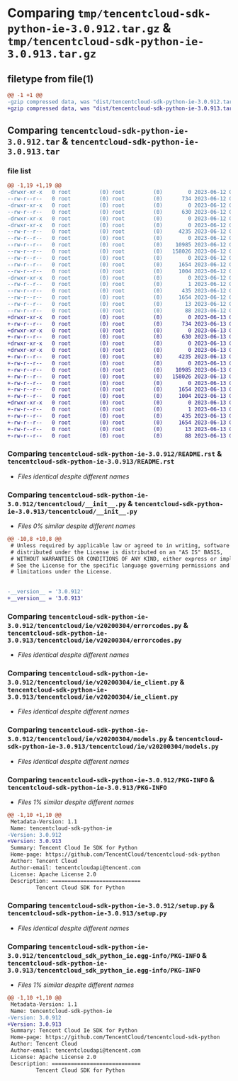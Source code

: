 # Comparing `tmp/tencentcloud-sdk-python-ie-3.0.912.tar.gz` & `tmp/tencentcloud-sdk-python-ie-3.0.913.tar.gz`

## filetype from file(1)

```diff
@@ -1 +1 @@
-gzip compressed data, was "dist/tencentcloud-sdk-python-ie-3.0.912.tar", last modified: Mon Jun 12 03:05:26 2023, max compression
+gzip compressed data, was "dist/tencentcloud-sdk-python-ie-3.0.913.tar", last modified: Tue Jun 13 02:12:59 2023, max compression
```

## Comparing `tencentcloud-sdk-python-ie-3.0.912.tar` & `tencentcloud-sdk-python-ie-3.0.913.tar`

### file list

```diff
@@ -1,19 +1,19 @@
-drwxr-xr-x   0 root         (0) root         (0)        0 2023-06-12 03:05:26.000000 tencentcloud-sdk-python-ie-3.0.912/
--rw-r--r--   0 root         (0) root         (0)      734 2023-06-12 03:05:26.000000 tencentcloud-sdk-python-ie-3.0.912/README.rst
-drwxr-xr-x   0 root         (0) root         (0)        0 2023-06-12 03:05:26.000000 tencentcloud-sdk-python-ie-3.0.912/tencentcloud/
--rw-r--r--   0 root         (0) root         (0)      630 2023-06-12 03:05:26.000000 tencentcloud-sdk-python-ie-3.0.912/tencentcloud/__init__.py
-drwxr-xr-x   0 root         (0) root         (0)        0 2023-06-12 03:05:26.000000 tencentcloud-sdk-python-ie-3.0.912/tencentcloud/ie/
-drwxr-xr-x   0 root         (0) root         (0)        0 2023-06-12 03:05:26.000000 tencentcloud-sdk-python-ie-3.0.912/tencentcloud/ie/v20200304/
--rw-r--r--   0 root         (0) root         (0)     4235 2023-06-12 03:05:26.000000 tencentcloud-sdk-python-ie-3.0.912/tencentcloud/ie/v20200304/errorcodes.py
--rw-r--r--   0 root         (0) root         (0)        0 2023-06-12 03:05:26.000000 tencentcloud-sdk-python-ie-3.0.912/tencentcloud/ie/v20200304/__init__.py
--rw-r--r--   0 root         (0) root         (0)    10985 2023-06-12 03:05:26.000000 tencentcloud-sdk-python-ie-3.0.912/tencentcloud/ie/v20200304/ie_client.py
--rw-r--r--   0 root         (0) root         (0)   158026 2023-06-12 03:05:26.000000 tencentcloud-sdk-python-ie-3.0.912/tencentcloud/ie/v20200304/models.py
--rw-r--r--   0 root         (0) root         (0)        0 2023-06-12 03:05:26.000000 tencentcloud-sdk-python-ie-3.0.912/tencentcloud/ie/__init__.py
--rw-r--r--   0 root         (0) root         (0)     1654 2023-06-12 03:05:26.000000 tencentcloud-sdk-python-ie-3.0.912/PKG-INFO
--rw-r--r--   0 root         (0) root         (0)     1004 2023-06-12 03:05:26.000000 tencentcloud-sdk-python-ie-3.0.912/setup.py
-drwxr-xr-x   0 root         (0) root         (0)        0 2023-06-12 03:05:26.000000 tencentcloud-sdk-python-ie-3.0.912/tencentcloud_sdk_python_ie.egg-info/
--rw-r--r--   0 root         (0) root         (0)        1 2023-06-12 03:05:26.000000 tencentcloud-sdk-python-ie-3.0.912/tencentcloud_sdk_python_ie.egg-info/dependency_links.txt
--rw-r--r--   0 root         (0) root         (0)      435 2023-06-12 03:05:26.000000 tencentcloud-sdk-python-ie-3.0.912/tencentcloud_sdk_python_ie.egg-info/SOURCES.txt
--rw-r--r--   0 root         (0) root         (0)     1654 2023-06-12 03:05:26.000000 tencentcloud-sdk-python-ie-3.0.912/tencentcloud_sdk_python_ie.egg-info/PKG-INFO
--rw-r--r--   0 root         (0) root         (0)       13 2023-06-12 03:05:26.000000 tencentcloud-sdk-python-ie-3.0.912/tencentcloud_sdk_python_ie.egg-info/top_level.txt
--rw-r--r--   0 root         (0) root         (0)       88 2023-06-12 03:05:26.000000 tencentcloud-sdk-python-ie-3.0.912/setup.cfg
+drwxr-xr-x   0 root         (0) root         (0)        0 2023-06-13 02:12:59.000000 tencentcloud-sdk-python-ie-3.0.913/
+-rw-r--r--   0 root         (0) root         (0)      734 2023-06-13 02:12:59.000000 tencentcloud-sdk-python-ie-3.0.913/README.rst
+drwxr-xr-x   0 root         (0) root         (0)        0 2023-06-13 02:12:59.000000 tencentcloud-sdk-python-ie-3.0.913/tencentcloud/
+-rw-r--r--   0 root         (0) root         (0)      630 2023-06-13 02:12:59.000000 tencentcloud-sdk-python-ie-3.0.913/tencentcloud/__init__.py
+drwxr-xr-x   0 root         (0) root         (0)        0 2023-06-13 02:12:59.000000 tencentcloud-sdk-python-ie-3.0.913/tencentcloud/ie/
+drwxr-xr-x   0 root         (0) root         (0)        0 2023-06-13 02:12:59.000000 tencentcloud-sdk-python-ie-3.0.913/tencentcloud/ie/v20200304/
+-rw-r--r--   0 root         (0) root         (0)     4235 2023-06-13 02:12:59.000000 tencentcloud-sdk-python-ie-3.0.913/tencentcloud/ie/v20200304/errorcodes.py
+-rw-r--r--   0 root         (0) root         (0)        0 2023-06-13 02:12:59.000000 tencentcloud-sdk-python-ie-3.0.913/tencentcloud/ie/v20200304/__init__.py
+-rw-r--r--   0 root         (0) root         (0)    10985 2023-06-13 02:12:59.000000 tencentcloud-sdk-python-ie-3.0.913/tencentcloud/ie/v20200304/ie_client.py
+-rw-r--r--   0 root         (0) root         (0)   158026 2023-06-13 02:12:59.000000 tencentcloud-sdk-python-ie-3.0.913/tencentcloud/ie/v20200304/models.py
+-rw-r--r--   0 root         (0) root         (0)        0 2023-06-13 02:12:59.000000 tencentcloud-sdk-python-ie-3.0.913/tencentcloud/ie/__init__.py
+-rw-r--r--   0 root         (0) root         (0)     1654 2023-06-13 02:12:59.000000 tencentcloud-sdk-python-ie-3.0.913/PKG-INFO
+-rw-r--r--   0 root         (0) root         (0)     1004 2023-06-13 02:12:59.000000 tencentcloud-sdk-python-ie-3.0.913/setup.py
+drwxr-xr-x   0 root         (0) root         (0)        0 2023-06-13 02:12:59.000000 tencentcloud-sdk-python-ie-3.0.913/tencentcloud_sdk_python_ie.egg-info/
+-rw-r--r--   0 root         (0) root         (0)        1 2023-06-13 02:12:59.000000 tencentcloud-sdk-python-ie-3.0.913/tencentcloud_sdk_python_ie.egg-info/dependency_links.txt
+-rw-r--r--   0 root         (0) root         (0)      435 2023-06-13 02:12:59.000000 tencentcloud-sdk-python-ie-3.0.913/tencentcloud_sdk_python_ie.egg-info/SOURCES.txt
+-rw-r--r--   0 root         (0) root         (0)     1654 2023-06-13 02:12:59.000000 tencentcloud-sdk-python-ie-3.0.913/tencentcloud_sdk_python_ie.egg-info/PKG-INFO
+-rw-r--r--   0 root         (0) root         (0)       13 2023-06-13 02:12:59.000000 tencentcloud-sdk-python-ie-3.0.913/tencentcloud_sdk_python_ie.egg-info/top_level.txt
+-rw-r--r--   0 root         (0) root         (0)       88 2023-06-13 02:12:59.000000 tencentcloud-sdk-python-ie-3.0.913/setup.cfg
```

### Comparing `tencentcloud-sdk-python-ie-3.0.912/README.rst` & `tencentcloud-sdk-python-ie-3.0.913/README.rst`

 * *Files identical despite different names*

### Comparing `tencentcloud-sdk-python-ie-3.0.912/tencentcloud/__init__.py` & `tencentcloud-sdk-python-ie-3.0.913/tencentcloud/__init__.py`

 * *Files 0% similar despite different names*

```diff
@@ -10,8 +10,8 @@
 # Unless required by applicable law or agreed to in writing, software
 # distributed under the License is distributed on an "AS IS" BASIS,
 # WITHOUT WARRANTIES OR CONDITIONS OF ANY KIND, either express or implied.
 # See the License for the specific language governing permissions and
 # limitations under the License.
 
 
-__version__ = '3.0.912'
+__version__ = '3.0.913'
```

### Comparing `tencentcloud-sdk-python-ie-3.0.912/tencentcloud/ie/v20200304/errorcodes.py` & `tencentcloud-sdk-python-ie-3.0.913/tencentcloud/ie/v20200304/errorcodes.py`

 * *Files identical despite different names*

### Comparing `tencentcloud-sdk-python-ie-3.0.912/tencentcloud/ie/v20200304/ie_client.py` & `tencentcloud-sdk-python-ie-3.0.913/tencentcloud/ie/v20200304/ie_client.py`

 * *Files identical despite different names*

### Comparing `tencentcloud-sdk-python-ie-3.0.912/tencentcloud/ie/v20200304/models.py` & `tencentcloud-sdk-python-ie-3.0.913/tencentcloud/ie/v20200304/models.py`

 * *Files identical despite different names*

### Comparing `tencentcloud-sdk-python-ie-3.0.912/PKG-INFO` & `tencentcloud-sdk-python-ie-3.0.913/PKG-INFO`

 * *Files 1% similar despite different names*

```diff
@@ -1,10 +1,10 @@
 Metadata-Version: 1.1
 Name: tencentcloud-sdk-python-ie
-Version: 3.0.912
+Version: 3.0.913
 Summary: Tencent Cloud Ie SDK for Python
 Home-page: https://github.com/TencentCloud/tencentcloud-sdk-python
 Author: Tencent Cloud
 Author-email: tencentcloudapi@tencent.com
 License: Apache License 2.0
 Description: ============================
         Tencent Cloud SDK for Python
```

### Comparing `tencentcloud-sdk-python-ie-3.0.912/setup.py` & `tencentcloud-sdk-python-ie-3.0.913/setup.py`

 * *Files identical despite different names*

### Comparing `tencentcloud-sdk-python-ie-3.0.912/tencentcloud_sdk_python_ie.egg-info/PKG-INFO` & `tencentcloud-sdk-python-ie-3.0.913/tencentcloud_sdk_python_ie.egg-info/PKG-INFO`

 * *Files 1% similar despite different names*

```diff
@@ -1,10 +1,10 @@
 Metadata-Version: 1.1
 Name: tencentcloud-sdk-python-ie
-Version: 3.0.912
+Version: 3.0.913
 Summary: Tencent Cloud Ie SDK for Python
 Home-page: https://github.com/TencentCloud/tencentcloud-sdk-python
 Author: Tencent Cloud
 Author-email: tencentcloudapi@tencent.com
 License: Apache License 2.0
 Description: ============================
         Tencent Cloud SDK for Python
```

